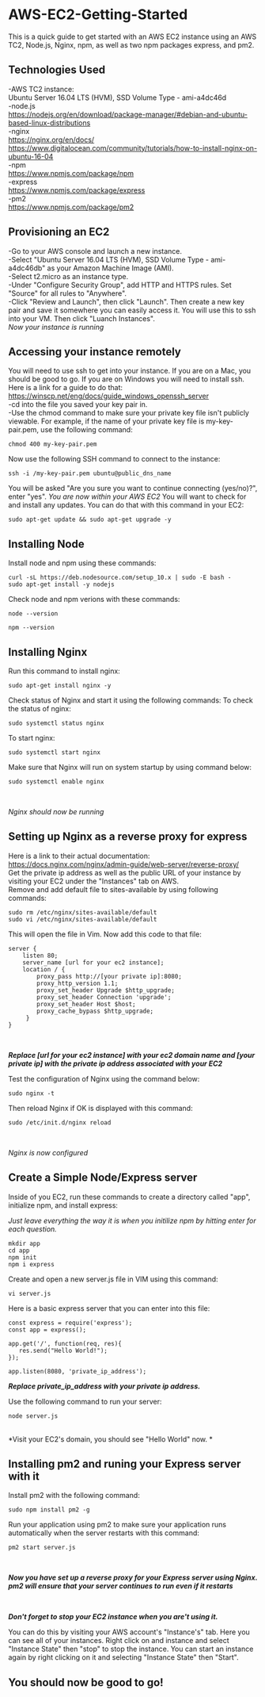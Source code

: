 # AWS-EC2-Getting-Started
This is a quick guide to get started with an AWS EC2 instance using an AWS TC2, Node.js, Nginx, npm, as well as two npm packages express, and pm2. 
## Technologies Used
-AWS TC2 instance: 
<br>
Ubuntu Server 16.04 LTS (HVM), SSD Volume Type - ami-a4dc46d 
<br>
-node.js 
<br>
https://nodejs.org/en/download/package-manager/#debian-and-ubuntu-based-linux-distributions 
<br>
-nginx 
<br>
https://nginx.org/en/docs/ 
<br>
https://www.digitalocean.com/community/tutorials/how-to-install-nginx-on-ubuntu-16-04 
<br>
-npm 
<br>
https://www.npmjs.com/package/npm 
<br>
-express 
<br>
https://www.npmjs.com/package/express 
<br>
-pm2 
<br>
https://www.npmjs.com/package/pm2 
<br>
## Provisioning an EC2
-Go to your AWS console and launch a new instance. <br>
-Select "Ubuntu Server 16.04 LTS (HVM), SSD Volume Type - ami-a4dc46db" as your Amazon Machine Image (AMI). <br>
-Select t2.micro as an instance type. <br>
-Under "Configure Security Group", add HTTP and HTTPS rules. Set "Source" for all rules to "Anywhere". <br>
-Click "Review and Launch", then click "Launch". Then create a new key pair and save it somewhere you can easily access it. You will use this to ssh into your VM. Then click "Luanch Instances". 
<br>
*Now your instance is running* <br>
## Accessing your instance remotely
You will need to use ssh to get into your instance. If you are on a Mac, you should be good to go. If you are on Windows you will need to install ssh. Here is a link for a guide to do that:
<br>
https://winscp.net/eng/docs/guide_windows_openssh_server
<br>
-cd into the file you saved your key pair in. 
<br>
-Use the chmod command to make sure your private key file isn't publicly viewable. For example, if the name of your private key file is my-key-pair.pem, use the following command: 

```
chmod 400 my-key-pair.pem
```

Now use the following SSH command to connect to the instance:

```
ssh -i /my-key-pair.pem ubuntu@public_dns_name
```

You will be asked "Are you sure you want to continue connecting (yes/no)?", enter "yes".
*You are now within your AWS EC2*
You will want to check for and install any updates. You can do that with this command in your EC2:

```
sudo apt-get update && sudo apt-get upgrade -y
```

## Installing Node
Install node and npm using these commands: 

```
curl -sL https://deb.nodesource.com/setup_10.x | sudo -E bash -
sudo apt-get install -y nodejs
```
Check node and npm verions with these commands: 
```
node --version
```
```
npm --version
```
## Installing Nginx
Run this command to install nginx: 
```
sudo apt-get install nginx -y
```
Check status of Nginx and start it using the following commands: 
To check the status of nginx: 
```
sudo systemctl status nginx  
```
To start nginx: 
```
sudo systemctl start nginx 
```
Make sure that Nginx will run on system startup by using command below: 
```
sudo systemctl enable nginx
``` 
<br>

*Nginx should now be running*

## Setting up Nginx as a reverse proxy for express
Here is a link to their actual documentation:
<br>
https://docs.nginx.com/nginx/admin-guide/web-server/reverse-proxy/
<br>
Get the private ip address as well as the public URL of your instance by visiting your EC2 under the "Instances" tab on AWS.
<br>
Remove and add default file to sites-available by using following commands:

```
sudo rm /etc/nginx/sites-available/default
sudo vi /etc/nginx/sites-available/default
```

This will open the file in Vim. Now add this code to that file:

```
server {
    listen 80;
    server_name [url for your ec2 instance];
    location / {
        proxy_pass http://[your private ip]:8080;
        proxy_http_version 1.1;
        proxy_set_header Upgrade $http_upgrade;
        proxy_set_header Connection 'upgrade';
        proxy_set_header Host $host;
        proxy_cache_bypass $http_upgrade;
     }
}
```

<br>

***Replace [url for your ec2 instance] with your ec2 domain name and [your private ip] with the private ip address associated with your EC2***

Test the configuration of Nginx using the command below: 
```
sudo nginx -t
```
Then reload Nginx if OK is displayed with this command:
```
sudo /etc/init.d/nginx reload
```
<br>

*Nginx is now configured*

## Create a Simple Node/Express server
Inside of you EC2, run these commands to create a directory called "app", initialize npm, and install express:
<br>

*Just leave everything the way it is when you initilize npm by hitting enter for each question.*

```
mkdir app
cd app
npm init
npm i express
```

Create and open a new server.js file in VIM using this command:

```
vi server.js
```
Here is a basic express server that you can enter into this file:

```
const express = require('express');
const app = express();

app.get('/', function(req, res){
   res.send("Hello World!");
});

app.listen(8080, 'private_ip_address');
```

***Replace private_ip_address with your private ip address.***

Use the following command to run your server: 

```
node server.js
```

<br>
*Visit your EC2's domain, you should see "Hello World" now. *

## Installing pm2 and runing your Express server with it
Install pm2 with the following command: 

```
sudo npm install pm2 -g
```
Run your application using pm2 to make sure your application runs automatically when the server restarts with this command:
```
pm2 start server.js
```

<br>

***Now you have set up a reverse proxy for your Express server using Nginx. pm2 will ensure that your server continues to run even if it restarts*** 

<br>

***Don't forget to stop your EC2 instance when you are't using it.***

You can do this by visiting your AWS account's "Instance's" tab. Here you can see all of your instances. Right click on and instance and select "Instance State" then "stop" to stop the instance. You can start an instance again by right clicking on it and selecting "Instance State" then "Start".
## You should now be good to go!
